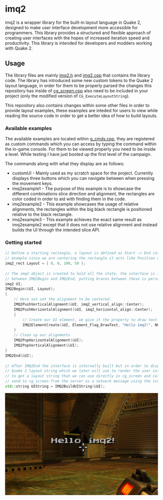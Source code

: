 # imq2

imq2 is a wrapper library for the built-in layout language in Quake 2, designed to make user interface development more accessible for programmers. This library provides a structured and flexible approach of creating user interfaces with the hopes of increased iteration speed and productivity. This library is intended for developers and modders working with Quake 2.

## Usage

The library files are mainly [imq2.h](src/rerelease/imq2.h) and [imq2.cpp](src/rerelease/imq2.h) that contains the library code. The library has introduced some new custom tokens to the Quake 2 layout language, in order for them to be properly parsed the changes this repository has inside of [cg_screen.cpp](src/rerelease/cg_screen.cpp) also need to be included in your project (only the modified version of `CG_ExecuteLayoutString`).

This repository also contains changes within some other files in order to provide layout examples, these examples are inteded for users to view while reading the source code in order to get a better idea of how to build layouts.

### Available examples

The available examples are located within [g_cmds.cpp](src/rerelease/g_cmds.cpp), they are registered as custom commands which you can access by typing the command within the in-game console. For them to be viewed properly you need to be inside a level. While testing I have just booted up the first level of the campaign.

The commands along with what they display are as follows:

* customUI - Mainly used as my scratch space for the project. Currently displays three buttons which you can navigate between when pressing the movement keys.
* imq2example1 - The purpose of this example is to showcase the different combinations slice direction and alignment, the rectangles are color coded in order to aid with finding them in the code.
* imq2example2 - This example showcases the usage of relative alignments, the rectangles within the big black rectangle is positioned relative to the black rectangle.
* imq2example3 - This example achieves the exact same result as imq2example2 except that it does not use relative alignment and instead builds the UI through the intended slice API.

### Getting started

```c++
// Define a starting rectangle, a layout is defined as Start -> End rather than Position, Size but in this
// example since we are centering the rectangle it acts like Position and Size.
imq2_rect Layout = { 0, 0, 100, 50 };

// The imq2 object is created to hold all the state, the interface is intended to be defined
// between IMQ2Begin and IMQ2End, putting braces between these is personal preference. 
imq2 UI;
IMQ2Begin(&UI, Layout);
{
    // Here set set the alignment to be centered.
    IMQ2PushVerticalAlignment(&UI, imq2_vertical_align::Center);
    IMQ2PushHorizontalAlignment(&UI, imq2_horizontal_align::Center);
    {
        // Create our UI element, we give it the property to draw text and give it the string to display.
        IMQ2ElementCreate(&UI, Element_Flag_DrawText, "Hello imq2!", NULL, Layout);
    }
    // Clean up our alignments
    IMQ2PopHorizontalAlignment(&UI);
    IMQ2PopVerticalAlignment(&UI);
}
IMQ2End(&UI);

// After IMQ2End the interface is internally built but in order to display it we need it to construct a
// Quake 2 layout string which we later will use to render the user interface. We call this function 
// to get a layout string that we can use directly in cg_screen and call CG_ExecuteLayoutString with or
// send to cg_screen from the server as a network message using the svc_layout tag.
std::string UIString = IMQ2BuildUIString(&UI);
```

![Helloimq2](/docs/helloimq2.png)

